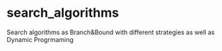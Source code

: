 # search_algorithms
Search algorithms as Branch&amp;Bound with different strategies as well as Dynamic Progrmaming
